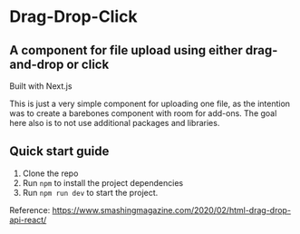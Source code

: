 # Drag-Drop-Click

## A component for file upload using either drag-and-drop or click

Built with Next.js

This is just a very simple component for uploading one file, as the intention was to create a barebones component with room for add-ons. The goal here also is to not use additional packages and libraries.

## Quick start guide

  1. Clone the repo
  2. Run `npm` to install the project dependencies
  3. Run `npm run dev` to start the project.

Reference: <https://www.smashingmagazine.com/2020/02/html-drag-drop-api-react/>
